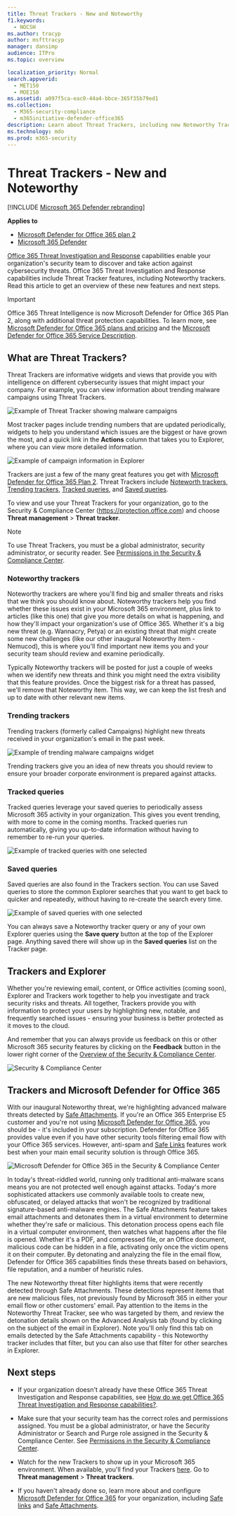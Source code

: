 ```yaml
---
title: Threat Trackers - New and Noteworthy
f1.keywords: 
  - NOCSH
ms.author: tracyp
author: msfttracyp
manager: dansimp
audience: ITPro
ms.topic: overview

localization_priority: Normal
search.appverid: 
  - MET150
  - MOE150
ms.assetid: a097f5ca-eac0-44a4-bbce-365f35b79ed1
ms.collection: 
  - M365-security-compliance
  - m365initiative-defender-office365
description: Learn about Threat Trackers, including new Noteworthy Trackers, to help your organization stay on top of security concerns.
ms.technology: mdo
ms.prod: m365-security
---
```


# Threat Trackers - New and Noteworthy

[!INCLUDE [Microsoft 365 Defender rebranding](../includes/microsoft-defender-for-office.md)]

**Applies to**
- [Microsoft Defender for Office 365 plan 2](defender-for-office-365.md)
- [Microsoft 365 Defender](../defender/microsoft-365-defender.md)

[Office 365 Threat Investigation and Response](office-365-ti.md) capabilities enable your organization's security team to discover and take action against cybersecurity threats. Office 365 Threat Investigation and Response capabilities include Threat Tracker features, including Noteworthy trackers. Read this article to get an overview of these new features and next steps.

> [!IMPORTANT]
> Office 365 Threat Intelligence is now Microsoft Defender for Office 365 Plan 2, along with additional threat protection capabilities. To learn more, see [Microsoft Defender for Office 365 plans and pricing](https://products.office.com/exchange/advance-threat-protection) and the [Microsoft Defender for Office 365 Service Description](/office365/servicedescriptions/office-365-advanced-threat-protection-service-description).

## What are Threat Trackers?

Threat Trackers are informative widgets and views that provide you with intelligence on different cybersecurity issues that might impact your company. For example, you can view information about trending malware campaigns using Threat Trackers.

![Example of Threat Tracker showing malware campaigns](../../media/a883b5ac-8e2b-469a-90e0-f8ad39bb63b7.png)

Most tracker pages include trending numbers that are updated periodically, widgets to help you understand which issues are the biggest or have grown the most, and a quick link in the **Actions** column that takes you to Explorer, where you can view more detailed information.

![Example of campaign information in Explorer](../../media/e426f220-fdcb-4dd9-99a2-db97dbcf71d5.png)

Trackers are just a few of the many great features you get with [Microsoft Defender for Office 365 Plan 2](office-365-ti.md). Threat Trackers include [Noteworth trackers](#noteworthy-trackers), [Trending trackers](#trending-trackers), [Tracked queries](#tracked-queries), and [Saved queries](#saved-queries).

To view and use your Threat Trackers for your organization, go to the Security & Compliance Center (<https://protection.office.com>) and choose **Threat management** \> **Threat tracker**.

> [!NOTE]
> To use Threat Trackers, you must be a global administrator, security administrator, or security reader. See [Permissions in the Security & Compliance Center](permissions-in-the-security-and-compliance-center.md).

### Noteworthy trackers

Noteworthy trackers are where you'll find big and smaller threats and risks that we think you should know about. Noteworthy trackers help you find whether these issues exist in your Microsoft 365 environment, plus link to articles (like this one) that give you more details on what is happening, and how they'll impact your organization's use of Office 365. Whether it's a big new threat (e.g. Wannacry, Petya) or an existing threat that might create some new challenges (like our other inaugural Noteworthy item - Nemucod), this is where you'll find important new items you and your security team should review and examine periodically.

Typically Noteworthy trackers will be posted for just a couple of weeks when we identify new threats and think you might need the extra visibility that this feature provides. Once the biggest risk for a threat has passed, we'll remove that Noteworthy item. This way, we can keep the list fresh and up to date with other relevant new items.

### Trending trackers

Trending trackers (formerly called Campaigns) highlight new threats received in your organization's email in the past week.

![Example of trending malware campaigns widget](../../media/d2ccc1a0-2a1d-4e36-99b5-6766c207772f.png)

Trending trackers give you an idea of new threats you should review to ensure your broader corporate environment is prepared against attacks.

### Tracked queries

Tracked queries leverage your saved queries to periodically assess Microsoft 365 activity in your organization. This gives you event trending, with more to come in the coming months. Tracked queries run automatically, giving you up-to-date information without having to remember to re-run your queries.

![Example of tracked queries with one selected](../../media/0c556174-06eb-4ae5-b32a-5ff76b9e4f13.png)

### Saved queries

Saved queries are also found in the Trackers section. You can use Saved queries to store the common Explorer searches that you want to get back to quicker and repeatedly, without having to re-create the search every time.

![Example of saved queries with one selected](../../media/188cf3ff-58f1-41ea-81aa-76158d8f40c3.png)

You can always save a Noteworthy tracker query or any of your own Explorer queries using the **Save query** button at the top of the Explorer page. Anything saved there will show up in the **Saved queries** list on the Tracker page.

## Trackers and Explorer

Whether you're reviewing email, content, or Office activities (coming soon), Explorer and Trackers work together to help you investigate and track security risks and threats. All together, Trackers provide you with information to protect your users by highlighting new, notable, and frequently searched issues - ensuring your business is better protected as it moves to the cloud.

And remember that you can always provide us feedback on this or other Microsoft 365 security features by clicking on the **Feedback** button in the lower right corner of the [Overview of the Security & Compliance Center](https://support.microsoft.com/office/a5f2fd18-b029-4257-b5a8-ae83e7768c85).

![Security & Compliance Center](../../media/86c330db-8132-4150-8475-220258fe04fb.png)

## Trackers and Microsoft Defender for Office 365

With our inaugural Noteworthy threat, we're highlighting advanced malware threats detected by [Safe Attachments](safe-attachments.md). If you're an Office 365 Enterprise E5 customer and you're not using [Microsoft Defender for Office 365](defender-for-office-365.md), you should be - it's included in your subscription. Defender for Office 365 provides value even if you have other security tools filtering email flow with your Office 365 services. However, anti-spam and [Safe Links](safe-links.md) features work best when your main email security solution is through Office 365.

![Microsoft Defender for Office 365 in the Security & Compliance Center](../../media/cee70d07-f0c1-459b-843c-2d10c253349f.png)

In today's threat-riddled world, running only traditional anti-malware scans means you are not protected well enough against attacks. Today's more sophisticated attackers use commonly available tools to create new, obfuscated, or delayed attacks that won't be recognized by traditional signature-based anti-malware engines. The Safe Attachments feature takes email attachments and detonates them in a virtual environment to determine whether they're safe or malicious. This detonation process opens each file in a virtual computer environment, then watches what happens after the file is opened. Whether it's a PDF, and compressed file, or an Office document, malicious code can be hidden in a file, activating only once the victim opens it on their computer. By detonating and analyzing the file in the email flow, Defender for Office 365 capabilities finds these threats based on behaviors, file reputation, and a number of heuristic rules.

The new Noteworthy threat filter highlights items that were recently detected through Safe Attachments. These detections represent items that are new malicious files, not previously found by Microsoft 365 in either your email flow or other customers' email. Pay attention to the items in the Noteworthy Threat Tracker, see who was targeted by them, and review the detonation details shown on the Advanced Analysis tab (found by clicking on the subject of the email in Explorer). Note you'll only find this tab on emails detected by the Safe Attachments capability - this Noteworthy tracker includes that filter, but you can also use that filter for other searches in Explorer.

## Next steps

- If your organization doesn't already have these Office 365 Threat Investigation and Response capabilities, see [How do we get Office 365 Threat Investigation and Response capabilities?](office-365-ti.md).

- Make sure that your security team has the correct roles and permissions assigned. You must be a global administrator, or have the Security Administrator or Search and Purge role assigned in the Security & Compliance Center. See [Permissions in the Security & Compliance Center](permissions-in-the-security-and-compliance-center.md).

- Watch for the new Trackers to show up in your Microsoft 365 environment. When available, you'll find your Trackers [here](https://protection.office.com/). Go to **Threat management** \> **Threat trackers**.

- If you haven't already done so, learn more about and configure [Microsoft Defender for Office 365](defender-for-office-365.md) for your organization, including [Safe links](safe-links.md) and [Safe Attachments](safe-attachments.md).
